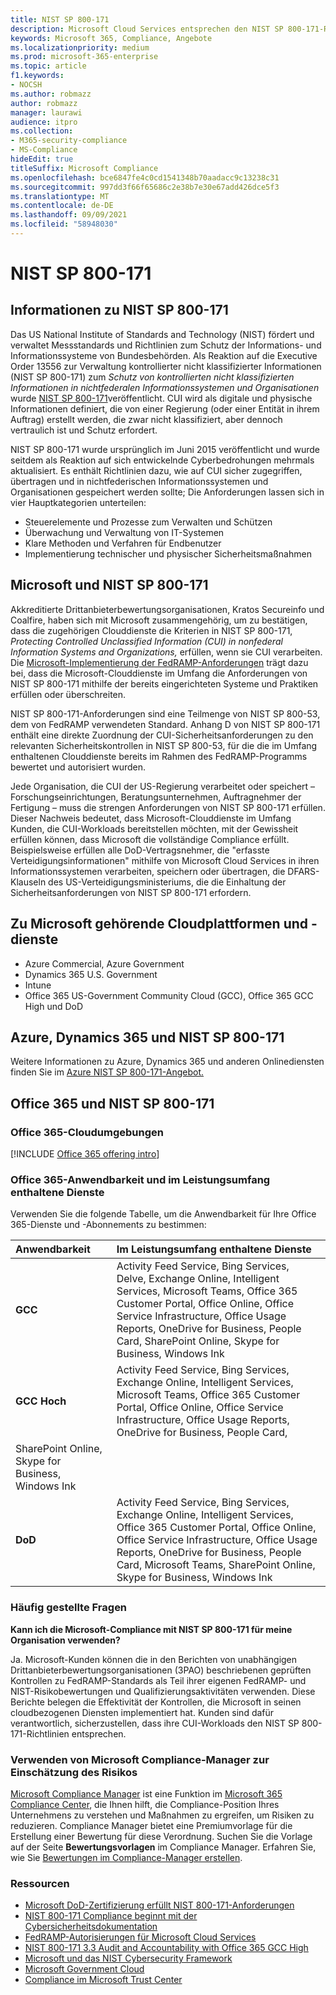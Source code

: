```yaml
---
title: NIST SP 800-171
description: Microsoft Cloud Services entsprechen den NIST SP 800-171-Richtlinien zum Schutz kontrollierter nicht klassifizierter Informationen (NIST SP 800-171) in nichtfederalen Informationssystemen.
keywords: Microsoft 365, Compliance, Angebote
ms.localizationpriority: medium
ms.prod: microsoft-365-enterprise
ms.topic: article
f1.keywords:
- NOCSH
ms.author: robmazz
author: robmazz
manager: laurawi
audience: itpro
ms.collection:
- M365-security-compliance
- MS-Compliance
hideEdit: true
titleSuffix: Microsoft Compliance
ms.openlocfilehash: bce6847fe4c0cd1541348b70aadacc9c13238c31
ms.sourcegitcommit: 997dd3f66f65686c2e38b7e30e67add426dce5f3
ms.translationtype: MT
ms.contentlocale: de-DE
ms.lasthandoff: 09/09/2021
ms.locfileid: "58948030"
---
```

# <a name="nist-sp-800-171"></a>NIST SP 800-171

## <a name="about-nist-sp-800-171"></a>Informationen zu NIST SP 800-171

Das US National Institute of Standards and Technology (NIST) fördert und verwaltet Messstandards und Richtlinien zum Schutz der Informations- und Informationssysteme von Bundesbehörden. Als Reaktion auf die Executive Order 13556 zur Verwaltung kontrollierter nicht klassifizierter Informationen (NIST SP 800-171) zum *Schutz von kontrollierten nicht klassifizierten Informationen in nichtfederalen Informationssystemen und Organisationen* wurde [NIST SP 800-171](https://csrc.nist.gov/publications/detail/sp/800-171/rev-1/final)veröffentlicht. CUI wird als digitale und physische Informationen definiert, die von einer Regierung (oder einer Entität in ihrem Auftrag) erstellt werden, die zwar nicht klassifiziert, aber dennoch vertraulich ist und Schutz erfordert.

NIST SP 800-171 wurde ursprünglich im Juni 2015 veröffentlicht und wurde seitdem als Reaktion auf sich entwickelnde Cyberbedrohungen mehrmals aktualisiert. Es enthält Richtlinien dazu, wie auf CUI sicher zugegriffen, übertragen und in nichtfederischen Informationssystemen und Organisationen gespeichert werden sollte; Die Anforderungen lassen sich in vier Hauptkategorien unterteilen:

- Steuerelemente und Prozesse zum Verwalten und Schützen
- Überwachung und Verwaltung von IT-Systemen
- Klare Methoden und Verfahren für Endbenutzer
- Implementierung technischer und physischer Sicherheitsmaßnahmen

## <a name="microsoft-and-nist-sp-800-171"></a>Microsoft und NIST SP 800-171

Akkreditierte Drittanbieterbewertungsorganisationen, Kratos Secureinfo und Coalfire, haben sich mit Microsoft zusammengehörig, um zu bestätigen, dass die zugehörigen Clouddienste die Kriterien in NIST SP 800-171, *Protecting Controlled Unclassified Information (CUI) in nonfederal Information Systems and Organizations,* erfüllen, wenn sie CUI verarbeiten. Die [Microsoft-Implementierung der FedRAMP-Anforderungen](offering-fedramp.md) trägt dazu bei, dass die Microsoft-Clouddienste im Umfang die Anforderungen von NIST SP 800-171 mithilfe der bereits eingerichteten Systeme und Praktiken erfüllen oder überschreiten.

NIST SP 800-171-Anforderungen sind eine Teilmenge von NIST SP 800-53, dem von FedRAMP verwendeten Standard. Anhang D von NIST SP 800-171 enthält eine direkte Zuordnung der CUI-Sicherheitsanforderungen zu den relevanten Sicherheitskontrollen in NIST SP 800-53, für die die im Umfang enthaltenen Clouddienste bereits im Rahmen des FedRAMP-Programms bewertet und autorisiert wurden.

Jede Organisation, die CUI der US-Regierung verarbeitet oder speichert – Forschungseinrichtungen, Beratungsunternehmen, Auftragnehmer der Fertigung – muss die strengen Anforderungen von NIST SP 800-171 erfüllen. Dieser Nachweis bedeutet, dass Microsoft-Clouddienste im Umfang Kunden, die CUI-Workloads bereitstellen möchten, mit der Gewissheit erfüllen können, dass Microsoft die vollständige Compliance erfüllt. Beispielsweise erfüllen alle DoD-Vertragsnehmer, die "erfasste Verteidigungsinformationen" mithilfe von Microsoft Cloud Services in ihren Informationssystemen verarbeiten, speichern oder übertragen, die DFARS-Klauseln des US-Verteidigungsministeriums, die die Einhaltung der Sicherheitsanforderungen von NIST SP 800-171 erfordern.

## <a name="microsoft-in-scope-cloud-platforms--services"></a>Zu Microsoft gehörende Cloudplattformen und -dienste

- Azure Commercial, Azure Government
- Dynamics 365 U.S. Government
- Intune
- Office 365 US-Government Community Cloud (GCC), Office 365 GCC High und DoD

## <a name="azure-dynamics-365-and-nist-sp-800-171"></a>Azure, Dynamics 365 und NIST SP 800-171

Weitere Informationen zu Azure, Dynamics 365 und anderen Onlinediensten finden Sie im [Azure NIST SP 800-171-Angebot.](/azure/compliance/offerings/offering-nist-800-171)

## <a name="office-365-and-nist-sp-800-171"></a>Office 365 und NIST SP 800-171

### <a name="office-365-cloud-environments"></a>Office 365-Cloudumgebungen

[!INCLUDE [Office 365 offering intro](../includes/o365-offering-introduction.md)]

### <a name="office-365-applicability-and-in-scope-services"></a>Office 365-Anwendbarkeit und im Leistungsumfang enthaltene Dienste

Verwenden Sie die folgende Tabelle, um die Anwendbarkeit für Ihre Office 365-Dienste und -Abonnements zu bestimmen:

| **Anwendbarkeit** | **Im Leistungsumfang enthaltene Dienste** |
|:------------------|:----------------------|
| **GCC** | Activity Feed Service, Bing Services, Delve, Exchange Online, Intelligent Services, Microsoft Teams, Office 365 Customer Portal, Office Online, Office Service Infrastructure, Office Usage Reports, OneDrive for Business, People Card, SharePoint Online, Skype for Business, Windows Ink |
| **GCC Hoch** | Activity Feed Service, Bing Services, Exchange Online, Intelligent Services, Microsoft Teams, Office 365 Customer Portal, Office Online, Office Service Infrastructure, Office Usage Reports, OneDrive for Business, People Card, 
SharePoint Online, Skype for Business, Windows Ink |
| **DoD** | Activity Feed Service, Bing Services, Exchange Online, Intelligent Services, Office 365 Customer Portal, Office Online, Office Service Infrastructure, Office Usage Reports, OneDrive for Business, People Card, Microsoft Teams, SharePoint Online, Skype for Business, Windows Ink |

### <a name="frequently-asked-questions"></a>Häufig gestellte Fragen

**Kann ich die Microsoft-Compliance mit NIST SP 800-171 für meine Organisation verwenden?**

Ja. Microsoft-Kunden können die in den Berichten von unabhängigen Drittanbieterbewertungsorganisationen (3PAO) beschriebenen geprüften Kontrollen zu FedRAMP-Standards als Teil ihrer eigenen FedRAMP- und NIST-Risikobewertungen und Qualifizierungsaktivitäten verwenden. Diese Berichte belegen die Effektivität der Kontrollen, die Microsoft in seinen cloudbezogenen Diensten implementiert hat. Kunden sind dafür verantwortlich, sicherzustellen, dass ihre CUI-Workloads den NIST SP 800-171-Richtlinien entsprechen.

### <a name="use-microsoft-compliance-manager-to-assess-your-risk"></a>Verwenden von Microsoft Compliance-Manager zur Einschätzung des Risikos

[Microsoft Compliance Manager](/microsoft-365/compliance/compliance-manager) ist eine Funktion im [Microsoft 365 Compliance Center](/microsoft-365/compliance/microsoft-365-compliance-center), die Ihnen hilft, die Compliance-Position Ihres Unternehmens zu verstehen und Maßnahmen zu ergreifen, um Risiken zu reduzieren. Compliance Manager bietet eine Premiumvorlage für die Erstellung einer Bewertung für diese Verordnung. Suchen Sie die Vorlage auf der Seite **Bewertungsvorlagen** im Compliance Manager. Erfahren Sie, wie Sie [Bewertungen im Compliance-Manager erstellen](/microsoft-365/compliance/compliance-manager-assessments).

### <a name="resources"></a>Ressourcen

- [Microsoft DoD-Zertifizierung erfüllt NIST 800-171-Anforderungen](offering-DoD-DISA-L2-L4-L5.md)
- [NIST 800-171 Compliance beginnt mit der Cybersicherheitsdokumentation](https://www.nist800171.com/)
- [FedRAMP-Autorisierungen für Microsoft Cloud Services](https://marketplace.fedramp.gov/index.html?status=Compliant&sort=productName#/products)
- [NIST 800-171 3.3 Audit and Accountability with Office 365 GCC High](https://info.summit7systems.com/blog/nist-3.3-audit-and-accountability-with-office-365)
- [Microsoft und das NIST Cybersecurity Framework](offering-nist-csf.md)
- [Microsoft Government Cloud](https://www.microsoft.com/enterprise/government)
- [Compliance im Microsoft Trust Center](https://www.microsoft.com/trust-center/compliance/compliance-overview)
